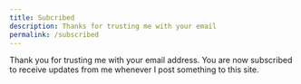 ```yaml
---
title: Subcribed
description: Thanks for trusting me with your email
permalink: /subscribed
---
```

Thank you for trusting me with your email address. You are now subscribed to receive updates from me whenever I post something to this site.
